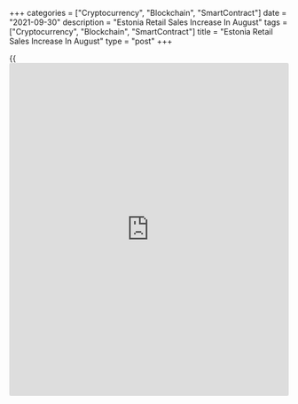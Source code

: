 +++
categories = ["Cryptocurrency", "Blockchain", "SmartContract"]
date = "2021-09-30"
description = "Estonia Retail Sales Increase In August"
tags = ["Cryptocurrency", "Blockchain", "SmartContract"]
title = "Estonia Retail Sales Increase In August"
type = "post"
+++

{{<iframe id="large-banner" src="https://www.bounty.group/#slide=7.0" width="100%" height="600" scrolling="no" style="border: 0px solid rgb(216, 221, 230); border-radius: 3px;">}}

Estonia retail sales rose in August, data from Statistics Estonia showed
on Thursday.

Retail sales, excluding motor vehicles and motor cycles trade, rose 9.0
percent year-on-year in August.

"Turnover increased in grocery stores and in stores selling manufactured
goods as well as in enterprises engaged in the retail sale of automotive
fuel," Jaanika Tiigiste, leading analyst at Statistics Estonia, said.

The biggest increase was seen in stores selling manufacturing goods, by
15.0 percent and stores selling via mail order or the internet grew by
33.0 percent.

On a monthly basis, retail sales declined 3.0 percent in August.

On a seasonally adjusted basis, retail sales remained unchanged monthly
in August.

For comments and feedback [contact](https://www.playgroundfx.com/contact/): editorial@rtt[news](https://www.letsplayfx.com/blog/forex-news-website/).com

[Economic News][1]

 **What parts of the world are seeing the best (and worst) economic
performances lately? Click[here][2] to check out our [Econ Scorecard][2]
and find out! See up-to-the-moment [ranking](https://www.playgroundfx.com/blog/crypto-exchange-ranking/)s for the best and worst
performers in [GDP][2], [unemployment rate][3], [inflation][4] and much
more.**

   1. www.rtt[news](https://www.letsplayfx.com/blog/forex-news-website/).com/Content/EconomicNews.aspx
   2. www.rtt[news](https://www.letsplayfx.com/blog/forex-news-website/).com/economic-scorecard/world-rank/GDP/highest-performance.aspx
   3. www.rtt[news](https://www.letsplayfx.com/blog/forex-news-website/).com/economic-scorecard/world-rank/unemployment-rate/lowest-performance.aspx
   4. www.rtt[news](https://www.letsplayfx.com/blog/forex-news-website/).com/economic-scorecard/world-rank/CPI/highest-performance.aspx